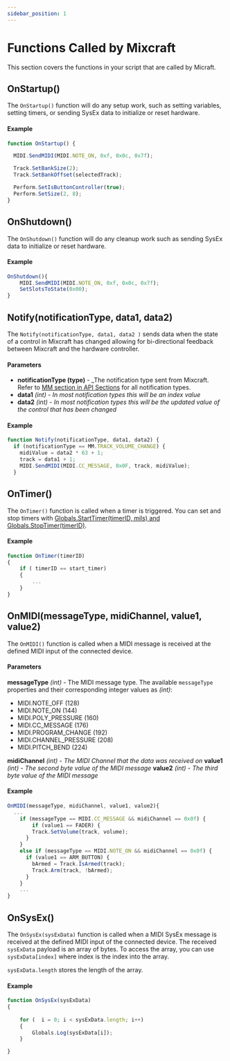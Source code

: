 ```yaml
---
sidebar_position: 1
---
```


# Functions Called by Mixcraft

This section covers the functions in your script that are called by Micraft.

## OnStartup()

The ```OnStartup()``` function will do any setup work, such as setting variables, setting timers, or sending SysEx data to initialize or reset hardware.

#### Example
```js
function OnStartup() {

  MIDI.SendMIDI(MIDI.NOTE_ON, 0xf, 0x0c, 0x7f);

  Track.SetBankSize(2);
  Track.SetBankOffset(selectedTrack);

  Perform.SetIsButtonController(true);
  Perform.SetSize(2, 8);
}
``` 


## OnShutdown()

The ```OnShutdown()``` function will do any cleanup work such as sending SysEx data to initialize or reset hardware.

#### Example
```js
OnShutdown(){
    MIDI.SendMIDI(MIDI.NOTE_ON, 0xf, 0x0c, 0x7f);
    SetSlotsToState(0x00); 
}
```

## Notify(notificationType, data1, data2)

The ```Notify(notificationType, data1, data2 )``` sends data when the state of a control in Mixcraft has changed allowing for bi-directional feedback between Mixcraft and the hardware controller.

#### Parameters

- **notificationType (type)** - _The notification type sent from Mixcraft. Refer to [MM section in API Sections](/docs/API%20Sections/MM.md) for all notification types.
- **data1** *(int)* - _In most notification types this will be an index value_
- **data2** *(int)* - _In most notification types this will be the updated value of the control that has been changed_

#### Example
```js
function Notify(notificationType, data1, data2) {
  if (notificationType == MM.TRACK_VOLUME_CHANGE) {
    midiValue = data2 * 63 + 1;
    track = data1 + 1;
    MIDI.SendMIDI(MIDI.CC_MESSAGE, 0x0F, track, midiValue);
  }
```

## OnTimer()
The ```OnTimer()``` function is called when a timer is triggered. You can set and stop timers with [Globals.StartTimer(timerID, mils) and Globals.StopTimer(timerID)](/docs/API%20Sections/Globals.md).

#### Example
```js
function OnTimer(timerID)
{
	if ( timerID == start_timer)
	{
        ...
	}
}
```

## OnMIDI(messageType, midiChannel, value1,  value2)
The ```OnMIDI()``` function is called when a MIDI message is received at the defined MIDI input of the connected device. 

#### Parameters
**messageType** *(int)* - The MIDI message type. The available ```messageType``` properties and their corresponding integer values as _(int)_:


- MIDI.NOTE_OFF (128)
- MIDI.NOTE_ON (144)
- MIDI.POLY_PRESSURE (160)
- MIDI.CC_MESSAGE (176)
- MIDI.PROGRAM_CHANGE (192)
- MIDI.CHANNEL_PRESSURE (208)
- MIDI.PITCH_BEND (224)


**midiChannel** *(int)* - _The MIDI Channel that the data was received on_
**value1** *(int)* - _The second byte value of the MIDI message_
**value2** *(int)* - _The third byte value of the MIDI message_

#### Example
```js
OnMIDI(messageType, midiChannel, value1, value2){
  ...
    if (messageType == MIDI.CC_MESSAGE && midiChannel == 0x0f) {
        if (value1 == FADER) {
        Track.SetVolume(track, volume);
      }
    }
    else if (messageType == MIDI.NOTE_ON && midiChannel == 0x0f) {
      if (value1 == ARM_BUTTON) {
        bArmed = Track.IsArmed(track);
        Track.Arm(track, !bArmed);
      }
    }
    ...
}
```

## OnSysEx()
The ```OnSysEx(sysExData)``` function is called when a MIDI SysEx message is received at the defined MIDI input of the connected device. The received ```sysExData``` payload is an array of bytes. To access the array, you can use ```sysExData[index]``` where index is the index into the array. 

```sysExData.length``` stores the length of the array.

#### Example

```js
function OnSysEx(sysExData)
{
    
    for (  i = 0; i < sysExData.length; i++)
    {
        Globals.Log(sysExData[i]);
    }

}
```
